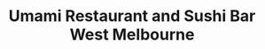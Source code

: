 ---
layout: place
title: Umami Restaurant and Sushi Bar West Melbourne
permalink: /florida/west-melbourne/umami-restaurant-and-sushi-bar-west-melbourne.html
stateAbbr: FL
stateName: Florida
cityName: West Melbourne
seo:
  type: restaurant
  links: http://www.myumamisushi.com/
place_id: ChIJdZlSM3kO3ogRR6JOBRufSB8
photos:
  - name: >-
      places/ChIJdZlSM3kO3ogRR6JOBRufSB8/photos/AeeoHcIHsY9D90mVbKjB7lFzH5QSFZGNfK4rz6Va833LuW6Gm1P9Rv2rrEtvmnYiz0BjbK7C8z5zqZDCGSuyaQlYZuzBKFnWXguJGZCyrrnbmppAOsFz7XNU87BjF7fXJVZsdTBBSUzTdi6QDkgD480VrnDSiv8tEhJ7IBA27qIAqsbxrlSKP6b-hYa_-_O6zddWK7ZlrJulooj3W0t2LCV1sn7CDht6OV7qYxK2a1M6i5J-PPCy8zF5cDP-6lQeFOlZF7oZZtGNtqFS8oAyC41-uyAI2BNjO-E5gHgwLK1-vm7MQzV_ffwjmdxJDDHhA72E4JMTSp6ngFtI_xM7O58QBxHJAM_fqm7DDcvIiSp3XY7V61UOJ2X0adoU5klG2hjKba-0fGQkQ26y4V0gXbUmxh6QRAOVq241t5wvonRwbnLigogj
    widthPx: 4048
    heightPx: 3036
    authorAttributions:
      - displayName: David Hill
        uri: https://maps.google.com/maps/contrib/101619503724005391540
        photoUri: >-
          https://lh3.googleusercontent.com/a-/ALV-UjWCc5iCMiluVaF2ELeXEDUyoEx_iaXXyHFBlfcypff_9CxQLGhi=s100-p-k-no-mo
    flagContentUri: >-
      https://www.google.com/local/imagery/report/?cb_client=maps_api_places.places_api&image_key=!1e10!2sCIHM0ogKEICAgIDEi9D6ngE&hl=en-US
    googleMapsUri: >-
      https://www.google.com/maps/place//data=!3m4!1e2!3m2!1sCIHM0ogKEICAgIDEi9D6ngE!2e10!4m2!3m1!1s0x88de0e7933529975:0x1f489f1b054ea247
  - name: >-
      places/ChIJdZlSM3kO3ogRR6JOBRufSB8/photos/AeeoHcL0O1KgjQ49amGcMZ2XlkoezFQ0RD8SLNrK0SS6j78kNAoEzEXAZwWjyZ3lk6TGUsdCLxslJMyUmRwDlfOMzx66v7k6gcm-JVT1y8LGkjzyIHn11QqLQmOpoQVZSBWCm54HOj9kSIiB88HfHsVL3OdK8v-W7Yf8bnki0BaE_5UyGRtiaUn9aaRv63A2OXyu6sYDZ-_YeiUXiV_MGC50pk8vSTIGbI5KVZW33SgnhyslegLppPGf9UkWj9a7vfV1hpEPnOahbC54QRbnFHuBDHG5iJ_8KOGphX8z1LO_NDw
    widthPx: 1656
    heightPx: 932
    authorAttributions:
      - displayName: Umami Restaurant and Sushi Bar West Melbourne
        uri: https://maps.google.com/maps/contrib/105146512716963278953
        photoUri: >-
          https://lh3.googleusercontent.com/a-/ALV-UjUqJNL955iJEBUhEsjOAQB-UD9N6LH58Zvgld8-yYl_eHGKsQ=s100-p-k-no-mo
    flagContentUri: >-
      https://www.google.com/local/imagery/report/?cb_client=maps_api_places.places_api&image_key=!1e10!2sAF1QipPEWpFA1bSlQrZ8ug4SBQCGKKdqEfDnKzVhWwY&hl=en-US
    googleMapsUri: >-
      https://www.google.com/maps/place//data=!3m4!1e2!3m2!1sAF1QipPEWpFA1bSlQrZ8ug4SBQCGKKdqEfDnKzVhWwY!2e10!4m2!3m1!1s0x88de0e7933529975:0x1f489f1b054ea247
  - name: >-
      places/ChIJdZlSM3kO3ogRR6JOBRufSB8/photos/AeeoHcJhWO5rG8_-mueucTamGmodme2wy7xvrKlFVuR_oTMjqr1TXKEYGzWzwPRXpdhaYFhaVj7qzG50hnMu-sfNNJ64XgU64TGoA3K2aa3uExfaxWjkaST3tTjYawB-iO6IFpzmUCpoRmyn35NgbN6Ru945yQO9Kj5Rzrj78IulMwO6toW0-NxWdtXooXMkxEXMcfqZb23y-fL86j0UVz-voVoLaVTiIhtmIa__UqgM8kcvRQ4M-Pyec98hPtPia7WJ-FV18OKj1PqtFWaTLhEb-zlxbZXC5iUjtiqNJ9okezejOln0lKMHUIvQ7fIglcvdodRN0S9ekq8m7lCCik7TB-neAO0OvAIykTyQbcvOLjvyth86OJ1kOyy-X7BC_rrRjCe-3wSLnv58K-phyP2V9UYKQQtXwjrv-RP9uckU48Srp27l
    widthPx: 3008
    heightPx: 4000
    authorAttributions:
      - displayName: Billy
        uri: https://maps.google.com/maps/contrib/118241384313386276735
        photoUri: >-
          https://lh3.googleusercontent.com/a/ACg8ocLpX3DQVZJ5YnArkj4CQJH2zgwrSTHpGs3_OrM2nRiZ12DotQ=s100-p-k-no-mo
    flagContentUri: >-
      https://www.google.com/local/imagery/report/?cb_client=maps_api_places.places_api&image_key=!1e10!2sCIHM0ogKEICAgMCIy-jGmwE&hl=en-US
    googleMapsUri: >-
      https://www.google.com/maps/place//data=!3m4!1e2!3m2!1sCIHM0ogKEICAgMCIy-jGmwE!2e10!4m2!3m1!1s0x88de0e7933529975:0x1f489f1b054ea247
  - name: >-
      places/ChIJdZlSM3kO3ogRR6JOBRufSB8/photos/AeeoHcIq4We09te2o7cmaNUd6D1vbYNjzLA_jOM9ZwisgsdIjVTloMTUSdqXQ8hcu3eL1kaITbZ9JOr6QPd-kTfx4Vq5PvqP5p21reGSuh6FCZZ8NsUouxRPgaP3uwQZDx15lIV7GlA0YDNfEAO8sgy8OBxUxlat3lb9W_sLxJIajOmQ0qTJRRE0rCEmMlkmbV-lXQgHLlL7sPcUMkM4JhKTnamFJkfMMJMn_j0oIgfE_Y2Bh4CDp6oDqk1DO2xdNyfiYsSVCUzP8_7EqMQK6FIT4h28_axzOyhIq8fGSECUmGYCXPL4Ylj2llCSCvn1iI4FkZr_gfPm05Ue9Vw-n78029yf2y_HZvLD7ieMLap3Wa4ZymFnng1PFGMiEzTxiURw3ySgECB8xdnoLzsNknIxkPyAdJisYuzbQAkCBJPuVWFPJw
    widthPx: 4000
    heightPx: 3000
    authorAttributions:
      - displayName: Daniel Morales
        uri: https://maps.google.com/maps/contrib/115998887040918283498
        photoUri: >-
          https://lh3.googleusercontent.com/a-/ALV-UjU9styrprIrEcQef0c88qvhdOGxk-FEPucPQcNcSI8o0qiRZf7b=s100-p-k-no-mo
    flagContentUri: >-
      https://www.google.com/local/imagery/report/?cb_client=maps_api_places.places_api&image_key=!1e10!2sCIHM0ogKEICAgMCQuZnDDA&hl=en-US
    googleMapsUri: >-
      https://www.google.com/maps/place//data=!3m4!1e2!3m2!1sCIHM0ogKEICAgMCQuZnDDA!2e10!4m2!3m1!1s0x88de0e7933529975:0x1f489f1b054ea247
  - name: >-
      places/ChIJdZlSM3kO3ogRR6JOBRufSB8/photos/AeeoHcKKp2McSzNca226DSs4xEw8cIDguiOq9AriJhu2HgYtnXGz3mpUobTn06yahY1hpjQ0vmdyGBkcF00MNf9TIoIYDYeLPVEU-rtIsQ0G5ynVCN5WNXTlzZGBxMxAeuGPucafVswoBPzfDF8K2O82kBSf4Be6Auhu2C0RWnagcWofP6U6BQY7hDpD7Ka1Nj9evwhxMSeAnIbTmWisKndsQmMLvSspDF9RkuTvETQdf07_KZkn4ZlB0OfJoHmmNqvDZuiw-9-Gguxn-aECycOIQERtipBxDezUQ7ZNV9JQMPFUVQIfogTjuMcE0mGV0ir6FSUtDNrCejuY4-RB0xeqMObrOFXq7zXa3vwRM58HDZl78j7HOYKjgVz3LRGBNGpklKhaO_2PeR6tSCM2s7yIGFT7Vs4WW4z-yi22QozsFfdoTaBT
    widthPx: 4032
    heightPx: 2268
    authorAttributions:
      - displayName: Mr3dPHD
        uri: https://maps.google.com/maps/contrib/109399146496080040484
        photoUri: >-
          https://lh3.googleusercontent.com/a-/ALV-UjXXkPzxtkJ7987QEmg8Z1dohnD5_IrhaV-XH-xIFwFGujDP-x6jrA=s100-p-k-no-mo
    flagContentUri: >-
      https://www.google.com/local/imagery/report/?cb_client=maps_api_places.places_api&image_key=!1e10!2sCIHM0ogKEICAgID134GQwQE&hl=en-US
    googleMapsUri: >-
      https://www.google.com/maps/place//data=!3m4!1e2!3m2!1sCIHM0ogKEICAgID134GQwQE!2e10!4m2!3m1!1s0x88de0e7933529975:0x1f489f1b054ea247
  - name: >-
      places/ChIJdZlSM3kO3ogRR6JOBRufSB8/photos/AeeoHcJfIrxSaxKQScP3nX9HtCnZqML-z-A1kp2E8s-lWs3djsxMU7rT94YDCT5OdDd-mNlMHsFF_QPnw30PQZbHYurQSWPvvar9mry6JjnU4EJzNIntWB-ILLsE3nu8VzE1JLG4OEl9CYmSLXVtc_K9hlcs5zOkHs1yZ7zgufpusfFB3Du6cw4fVFbsY4gQd1nyfx3gmSsAokdMONn5s_iloPEHnUoycDjlAB2xceAXsbS-QEAEYAe-_fj4YLn-jQkBWCmhDwWl-iE_WtHqUDjakSAxsZvJPSBnDOsyubch99kkv0E6T75bKujoWYpeuSpkFDFt_hgDNIGMw6IexQ9YFiP5WqMlxz3ah4okwflK0cQL0PTePdA8nLewG92n3ZouI8uCgAbd2NERAWOuKXwwFps3Shspu8R-9ExCRxJ1yag
    widthPx: 3072
    heightPx: 4080
    authorAttributions:
      - displayName: Charles Curley
        uri: https://maps.google.com/maps/contrib/108454620015369297597
        photoUri: >-
          https://lh3.googleusercontent.com/a-/ALV-UjVen_7STDhITwBa0ncdLniCxuFCZbt1LKE9bOncouoXbsnhp1QMaA=s100-p-k-no-mo
    flagContentUri: >-
      https://www.google.com/local/imagery/report/?cb_client=maps_api_places.places_api&image_key=!1e10!2sCIHM0ogKEICAgIDj2-yDcg&hl=en-US
    googleMapsUri: >-
      https://www.google.com/maps/place//data=!3m4!1e2!3m2!1sCIHM0ogKEICAgIDj2-yDcg!2e10!4m2!3m1!1s0x88de0e7933529975:0x1f489f1b054ea247
  - name: >-
      places/ChIJdZlSM3kO3ogRR6JOBRufSB8/photos/AeeoHcJEZxqFq8D9Cl1GvRxC5I8tcyW4XtRT2WaanNRMQOHrXViyb-tlV1Ie4JkSnIkylIp_ycnBdTVvS8nxvgyPra4P0CRT-4fMfL34nspqF5hBwF3QifLa4Ps8FWuASdGuKWtrWqHbuj4T3dptVoyQqEEjtflro5N9PDYZUtTQwpDRXr1IPLg4qpSwXzBjCXwX7uCGRdX2TPe3jmrqy3WVNr6N5a9_axi0fSpN2C8fqVTSyX8Ve5W9i9I0J3YEjOYb4R2IuvCTsABzkQHXwirw_cF80AQgc0N8__0-5TvG1XJXgDcT6-zVMpJEjL4VWi3rhAIBq2CQNiJlOxCDUJqaAuKBj9WIIQTctuv7MbU2N36sc6M95bmP-LuOKE475O-I1H-LXx32bobgcsnGROUz8AnwILxeofcLHGwqUSW9ext8LR9-
    widthPx: 3000
    heightPx: 4000
    authorAttributions:
      - displayName: Nancy Tichy
        uri: https://maps.google.com/maps/contrib/104554617132434248877
        photoUri: >-
          https://lh3.googleusercontent.com/a-/ALV-UjVSOM-RRVBIR0Str2PG27La_xgvRxXAWJ8Zpv-7oz3fz3Q2Z0sY=s100-p-k-no-mo
    flagContentUri: >-
      https://www.google.com/local/imagery/report/?cb_client=maps_api_places.places_api&image_key=!1e10!2sCIHM0ogKEICAgICLgOD73gE&hl=en-US
    googleMapsUri: >-
      https://www.google.com/maps/place//data=!3m4!1e2!3m2!1sCIHM0ogKEICAgICLgOD73gE!2e10!4m2!3m1!1s0x88de0e7933529975:0x1f489f1b054ea247
  - name: >-
      places/ChIJdZlSM3kO3ogRR6JOBRufSB8/photos/AeeoHcKB6SAy7GSQrm1_7SMD0hFG-qKy9F8U2qrQ8VUiTmq08kXj7bvKNbejlDtlE3HQbUrhAhjncfOzqR2mbbZOIAlGhq3o5l7h2juE_LXKYm_kbXyFkv3HDYHMd_bx1xeunh4YoLatL9UKo4XOVyFlNXFOTEhZZSyEat-BDd-9J3o0eNkCX-lZvgw4E8W4aM3MZUgbGr9iU689c6t1zkZ-zoZH4dGK9GOF2DlWlbwCuQEjQMiUc_E0cuTo7bcgf2ftJKfU30FRTtGmO3ultfcIcw70YlJ66UxQxtZ_O0iQuRQGSoEs0x5CDfT1x9nNm3oIVhFBMGCO3lNsgsFuvBm5LkyhpHpP5D3g3swta2GFle8OHf-6OC0FDn6N4lmpWhpcXI0aHO0iTYL2R4F-uqjHSGVu3yXpaWy1rzej2_oSl7eclg
    widthPx: 3024
    heightPx: 3024
    authorAttributions:
      - displayName: Lindsay
        uri: https://maps.google.com/maps/contrib/116235992096368671615
        photoUri: >-
          https://lh3.googleusercontent.com/a-/ALV-UjUwq2Daby5FkoD0-NnsifBkrFJllBsjxLG6QPn79WJE2K2HYTpYeg=s100-p-k-no-mo
    flagContentUri: >-
      https://www.google.com/local/imagery/report/?cb_client=maps_api_places.places_api&image_key=!1e10!2sCIHM0ogKEICAgICOxeT-LA&hl=en-US
    googleMapsUri: >-
      https://www.google.com/maps/place//data=!3m4!1e2!3m2!1sCIHM0ogKEICAgICOxeT-LA!2e10!4m2!3m1!1s0x88de0e7933529975:0x1f489f1b054ea247
  - name: >-
      places/ChIJdZlSM3kO3ogRR6JOBRufSB8/photos/AeeoHcL2X0cqyWIUa9HgnVpctAqpPwwZtA6TxNmJUK0NuDhUOGMWHiDSLsQGBKgYmQWcQp4Ob7Czxq4xQRK-ZA19P7xSBhsxGzMSXzsVa6ukgtkocKKaJmdVy-RUu472cPzTo-M2BzxmS_YFKXqH1DOg_iRERj_nUoRGP14AjaKvzjhPMd-XQDcfyJe8mNGAQ7m323xjH1RdElB0Qd1l-iKxbuVI38e3cnbk2x5-6SUCRueXXf5S194JzDvxmt8rpVNlMeNl2OV08bY-urDYh5k_ROtuQHmJoXM7StZTn62NMd8
    widthPx: 4800
    heightPx: 3200
    authorAttributions:
      - displayName: Umami Restaurant and Sushi Bar West Melbourne
        uri: https://maps.google.com/maps/contrib/105146512716963278953
        photoUri: >-
          https://lh3.googleusercontent.com/a-/ALV-UjUqJNL955iJEBUhEsjOAQB-UD9N6LH58Zvgld8-yYl_eHGKsQ=s100-p-k-no-mo
    flagContentUri: >-
      https://www.google.com/local/imagery/report/?cb_client=maps_api_places.places_api&image_key=!1e10!2sAF1QipPXU3_p3RjfrYksJjvqrJaGMmWhUvgYUlAa538&hl=en-US
    googleMapsUri: >-
      https://www.google.com/maps/place//data=!3m4!1e2!3m2!1sAF1QipPXU3_p3RjfrYksJjvqrJaGMmWhUvgYUlAa538!2e10!4m2!3m1!1s0x88de0e7933529975:0x1f489f1b054ea247
  - name: >-
      places/ChIJdZlSM3kO3ogRR6JOBRufSB8/photos/AeeoHcJy7msgP1gizviQjCZP2zvlXAPih7IIh3WskkFXz6-LWzWoZhBoeNrQ0hDtonUi3yAPx5_rB1ejW_6-E4na5rjuv6_m6V4k7iOmMbFmIAfqJO9_CzrKrzqXSZTKUqP8MZef50YyPQGAPD6xvzyt8SchZOyqHP9qZFaS_N62PfftprXecj5OdW2jjl3kJsFFBAhUSUj83ARf3tM6J6hEs59AydsvM8TMtLOayC_M2M6JO01Ncupm3N9siKZ4rhz5ft1aNY_KqsI8MvelEghc3naoFlmMlgUuyPH9Do8urKodJSCNwFWGMz09DYSFtzaCYc7NCIMK8xrMUTF3QiOXwQmLv6rwj4Bw55TneByjuZ4ephnCnFFuXhMzEFFjUkWHzqup5Cb1-KMSSqqgvwRaVcSXCQzrsneVUu98gwI0F78tuhw
    widthPx: 4000
    heightPx: 3000
    authorAttributions:
      - displayName: Michael Clark
        uri: https://maps.google.com/maps/contrib/110978248979754342399
        photoUri: >-
          https://lh3.googleusercontent.com/a-/ALV-UjXQRqxCkd9CphBVdPoC2EXj2y4NHO6s8xstdQDVnPpmEJEXCKKQmA=s100-p-k-no-mo
    flagContentUri: >-
      https://www.google.com/local/imagery/report/?cb_client=maps_api_places.places_api&image_key=!1e10!2sCIHM0ogKEICAgICRt4Gh2QE&hl=en-US
    googleMapsUri: >-
      https://www.google.com/maps/place//data=!3m4!1e2!3m2!1sCIHM0ogKEICAgICRt4Gh2QE!2e10!4m2!3m1!1s0x88de0e7933529975:0x1f489f1b054ea247
address: 3042 W New Haven Ave, West Melbourne, FL 32904, USA
street: 3042 W New Haven Ave
city: West Melbourne
state: FL
zip: '32904'
country: USA
neighborhood: L S.t. Estates
latitude: '28.080010'
longitude: '-80.671992'
accessibility_options:
  wheelchairAccessibleParking: true
  wheelchairAccessibleEntrance: true
  wheelchairAccessibleRestroom: true
  wheelchairAccessibleSeating: true
business_status: OPERATIONAL
name: Umami Restaurant and Sushi Bar West Melbourne
google_maps_links:
  directionsUri: >-
    https://www.google.com/maps/dir//''/data=!4m7!4m6!1m1!4e2!1m2!1m1!1s0x88de0e7933529975:0x1f489f1b054ea247!3e0
  placeUri: https://maps.google.com/?cid=2254226551900906055
  writeAReviewUri: >-
    https://www.google.com/maps/place//data=!4m3!3m2!1s0x88de0e7933529975:0x1f489f1b054ea247!12e1
  reviewsUri: >-
    https://www.google.com/maps/place//data=!4m4!3m3!1s0x88de0e7933529975:0x1f489f1b054ea247!9m1!1b1
  photosUri: >-
    https://www.google.com/maps/place//data=!4m3!3m2!1s0x88de0e7933529975:0x1f489f1b054ea247!10e5
primary_type: Sushi Restaurant
opening_hours:
  regular: null
  current: null
secondary_opening_hours:
  regular:
    weekdayDescriptions: null
    type: null
  current:
    weekdayDescriptions: null
    type: null
phone: (321) 676-5159
price_level: PRICE_LEVEL_MODERATE
price_range: null
rating: '4.7'
rating_count: 0
website: http://www.myumamisushi.com/
description: >-
  Umami Restaurant and Sushi Bar in West Melbourne, FL$$$Nestled in West
  Melbourne, FL, Umami Restaurant and Sushi Bar stands out as a welcoming spot
  for enjoying fresh Japanese dishes and creative sushi options in a relaxed
  setting. This sushi restaurant near me offers a blend of traditional flavors
  and innovative twists, featuring high-quality ingredients that make every meal
  memorable, from appetizers to imported beers. The casual atmosphere is perfect
  for individuals or groups seeking a break from the everyday, with attentive
  service that enhances the overall experience. Accessibility features like
  wheelchair-friendly entrances add to its appeal, ensuring everyone can savor
  the diverse menu that highlights flavorful combinations.
generative_summary: >-
  Umami Restaurant and Sushi Bar in West Melbourne, FL$$$Nestled in West
  Melbourne, FL, Umami Restaurant and Sushi Bar stands out as a welcoming spot
  for enjoying fresh Japanese dishes and creative sushi options in a relaxed
  setting. This sushi restaurant near me offers a blend of traditional flavors
  and innovative twists, featuring high-quality ingredients that make every meal
  memorable, from appetizers to imported beers. The casual atmosphere is perfect
  for individuals or groups seeking a break from the everyday, with attentive
  service that enhances the overall experience. Accessibility features like
  wheelchair-friendly entrances add to its appeal, ensuring everyone can savor
  the diverse menu that highlights flavorful combinations.
generative_disclosure: Summarized by AI using the Grok-3-Mini model.
reviews:
  - name: >-
      places/ChIJdZlSM3kO3ogRR6JOBRufSB8/reviews/ChdDSUhNMG9nS0VJQ0FnTURJdHR1NWlRRRAB
    relativePublishTimeDescription: in the last week
    rating: 5
    text:
      text: >-
        My family loves sushi.  We also live in, and travel to, many cities with
        our work and often look for the great sushi when we do.


        Cozily tucked away in a small mall, Umami is easily one of the very best
        sushi restaurants in the US.  The prices are very good for the quality
        and Check Chris creatively combines traditional with modern to create
        amazing flavor profiles.  We sampled several appetizers, small & large
        plates and, of course, sushi.  All of it was fantastic and we went away
        saying this is our new favorite place in Melbourne.


        If you live in Melbourne, or are simply passing through, I highly
        recommend a trip to Umami
      languageCode: en
    originalText:
      text: >-
        My family loves sushi.  We also live in, and travel to, many cities with
        our work and often look for the great sushi when we do.


        Cozily tucked away in a small mall, Umami is easily one of the very best
        sushi restaurants in the US.  The prices are very good for the quality
        and Check Chris creatively combines traditional with modern to create
        amazing flavor profiles.  We sampled several appetizers, small & large
        plates and, of course, sushi.  All of it was fantastic and we went away
        saying this is our new favorite place in Melbourne.


        If you live in Melbourne, or are simply passing through, I highly
        recommend a trip to Umami
      languageCode: en
    authorAttribution:
      displayName: Randy Powell
      uri: https://www.google.com/maps/contrib/105900681728789520135/reviews
      photoUri: >-
        https://lh3.googleusercontent.com/a-/ALV-UjVLvDw09sAAXU0HDTsV68ocf0tj2hPOtQzePsJd1fyuGHBgfUc=s128-c0x00000000-cc-rp-mo-ba2
    publishTime: '2025-04-09T16:45:33.235767Z'
    flagContentUri: >-
      https://www.google.com/local/review/rap/report?postId=ChdDSUhNMG9nS0VJQ0FnTURJdHR1NWlRRRAB&d=17924085&t=1
    googleMapsUri: >-
      https://www.google.com/maps/reviews/data=!4m6!14m5!1m4!2m3!1sChdDSUhNMG9nS0VJQ0FnTURJdHR1NWlRRRAB!2m1!1s0x88de0e7933529975:0x1f489f1b054ea247
  - name: >-
      places/ChIJdZlSM3kO3ogRR6JOBRufSB8/reviews/ChdDSUhNMG9nS0VJQ0FnTUNRdVpuRHRBRRAB
    relativePublishTimeDescription: a month ago
    rating: 4
    text:
      text: >-
        Tried this restaurant

        For dinner time

        Sushi was great however for the prices I was definitely expecting more
        to be honest

        It was great but missed that extra

        Overall great experience
      languageCode: en
    originalText:
      text: >-
        Tried this restaurant

        For dinner time

        Sushi was great however for the prices I was definitely expecting more
        to be honest

        It was great but missed that extra

        Overall great experience
      languageCode: en
    authorAttribution:
      displayName: Daniel Morales
      uri: https://www.google.com/maps/contrib/115998887040918283498/reviews
      photoUri: >-
        https://lh3.googleusercontent.com/a-/ALV-UjU9styrprIrEcQef0c88qvhdOGxk-FEPucPQcNcSI8o0qiRZf7b=s128-c0x00000000-cc-rp-mo-ba4
    publishTime: '2025-03-06T01:16:27.054514Z'
    flagContentUri: >-
      https://www.google.com/local/review/rap/report?postId=ChdDSUhNMG9nS0VJQ0FnTUNRdVpuRHRBRRAB&d=17924085&t=1
    googleMapsUri: >-
      https://www.google.com/maps/reviews/data=!4m6!14m5!1m4!2m3!1sChdDSUhNMG9nS0VJQ0FnTUNRdVpuRHRBRRAB!2m1!1s0x88de0e7933529975:0x1f489f1b054ea247
  - name: >-
      places/ChIJdZlSM3kO3ogRR6JOBRufSB8/reviews/ChdDSUhNMG9nS0VJQ0FnSUQ3bGVxcm5nRRAB
    relativePublishTimeDescription: 7 months ago
    rating: 5
    text:
      text: >-
        There are great Japanese restaurants and then there’s Umami.

        Food is delicious and staff are friendly.

        When you walk through the door and into the restaurant is like being
        transported into another dimension.

        The Godfather roll is 100% worth it.

        Best Japanese restaurant in Brevard.
      languageCode: en
    originalText:
      text: >-
        There are great Japanese restaurants and then there’s Umami.

        Food is delicious and staff are friendly.

        When you walk through the door and into the restaurant is like being
        transported into another dimension.

        The Godfather roll is 100% worth it.

        Best Japanese restaurant in Brevard.
      languageCode: en
    authorAttribution:
      displayName: Pablo Vega Andrade
      uri: https://www.google.com/maps/contrib/110529053457939923248/reviews
      photoUri: >-
        https://lh3.googleusercontent.com/a-/ALV-UjXYPeh59StqnqAvCGmuZg-WVL8rcZJa1bBXgLi7LHTWOqbdFMa9=s128-c0x00000000-cc-rp-mo-ba4
    publishTime: '2024-08-26T16:17:07.203938Z'
    flagContentUri: >-
      https://www.google.com/local/review/rap/report?postId=ChdDSUhNMG9nS0VJQ0FnSUQ3bGVxcm5nRRAB&d=17924085&t=1
    googleMapsUri: >-
      https://www.google.com/maps/reviews/data=!4m6!14m5!1m4!2m3!1sChdDSUhNMG9nS0VJQ0FnSUQ3bGVxcm5nRRAB!2m1!1s0x88de0e7933529975:0x1f489f1b054ea247
  - name: >-
      places/ChIJdZlSM3kO3ogRR6JOBRufSB8/reviews/ChdDSUhNMG9nS0VJQ0FnTURRNXVUcHdBRRAB
    relativePublishTimeDescription: a month ago
    rating: 5
    text:
      text: >-
        We went here for the first time last week. We were very impressed. We
        loved the quaint atmosphere to begin with. They also have the best ice.
        The service was amazing. We had Andrea and she asked if we’d been there
        before. She made amazing suggestions such as the garlic edamame which
        was delicious. The sushi was amazing as well!! We will 100% be back!
      languageCode: en
    originalText:
      text: >-
        We went here for the first time last week. We were very impressed. We
        loved the quaint atmosphere to begin with. They also have the best ice.
        The service was amazing. We had Andrea and she asked if we’d been there
        before. She made amazing suggestions such as the garlic edamame which
        was delicious. The sushi was amazing as well!! We will 100% be back!
      languageCode: en
    authorAttribution:
      displayName: Shawna Davis
      uri: https://www.google.com/maps/contrib/106105057663352241419/reviews
      photoUri: >-
        https://lh3.googleusercontent.com/a/ACg8ocJJHPXIWZON25gvJZ4OE-55S-sby5F_srMYi69_1vmL63azVg=s128-c0x00000000-cc-rp-mo-ba2
    publishTime: '2025-03-10T21:40:24.816811Z'
    flagContentUri: >-
      https://www.google.com/local/review/rap/report?postId=ChdDSUhNMG9nS0VJQ0FnTURRNXVUcHdBRRAB&d=17924085&t=1
    googleMapsUri: >-
      https://www.google.com/maps/reviews/data=!4m6!14m5!1m4!2m3!1sChdDSUhNMG9nS0VJQ0FnTURRNXVUcHdBRRAB!2m1!1s0x88de0e7933529975:0x1f489f1b054ea247
  - name: >-
      places/ChIJdZlSM3kO3ogRR6JOBRufSB8/reviews/ChZDSUhNMG9nS0VJQ0FnSUM3bXRqOEdnEAE
    relativePublishTimeDescription: 8 months ago
    rating: 5
    text:
      text: >-
        Out shopping an hour from home and decided on Sushi for dinner.  This
        restaurant had a good rating and very good reviews so we decided to give
        it a try.  Plenty of parking and you could smell the cooked food from
        the parking lot - and it was good!!

        Arrived at about 6:30pm.  We had to wait about 20 minutes for a table. 
        Atmosphere was nice, sushi came out timely and was very good.  We split
        the chef's sushi plate and the chef's sushimi plate.  Delicious!!  Very
        fresh!  Tastes and textures that were unique and good.  We really liked
        it!!
      languageCode: en
    originalText:
      text: >-
        Out shopping an hour from home and decided on Sushi for dinner.  This
        restaurant had a good rating and very good reviews so we decided to give
        it a try.  Plenty of parking and you could smell the cooked food from
        the parking lot - and it was good!!

        Arrived at about 6:30pm.  We had to wait about 20 minutes for a table. 
        Atmosphere was nice, sushi came out timely and was very good.  We split
        the chef's sushi plate and the chef's sushimi plate.  Delicious!!  Very
        fresh!  Tastes and textures that were unique and good.  We really liked
        it!!
      languageCode: en
    authorAttribution:
      displayName: Richard Gotwals
      uri: https://www.google.com/maps/contrib/113337536100562845368/reviews
      photoUri: >-
        https://lh3.googleusercontent.com/a/ACg8ocInsniqh34BRmopSRPQxfKuLbp8asqpBkEGhMUXqitwDBJQ8g=s128-c0x00000000-cc-rp-mo-ba5
    publishTime: '2024-08-15T01:28:18.828756Z'
    flagContentUri: >-
      https://www.google.com/local/review/rap/report?postId=ChZDSUhNMG9nS0VJQ0FnSUM3bXRqOEdnEAE&d=17924085&t=1
    googleMapsUri: >-
      https://www.google.com/maps/reviews/data=!4m6!14m5!1m4!2m3!1sChZDSUhNMG9nS0VJQ0FnSUM3bXRqOEdnEAE!2m1!1s0x88de0e7933529975:0x1f489f1b054ea247
review_summary: >-
  Feedback from Diners$$$Visitors often praise the standout sushi and Japanese
  dishes at this local favorite, noting the fresh ingredients and creative
  presentations that keep things exciting and delicious. Many appreciate the
  friendly service and cozy vibe, which make it a great choice for casual
  dinners or trying new flavors without the fuss. While some mention that
  portions could feel more generous for the price, the overall experience leaves
  most satisfied and eager to return for more. Folks searching for top-rated
  sushi places near me will find the menu's variety, including options for
  vegetarians, hits the mark for quality and taste. In general, it's a solid
  pick for anyone looking to enjoy a laid-back meal with reliable flavors that
  don't disappoint.
review_disclosure: Summarized by AI using the Grok-3-Mini model.
parking_options:
  freeParkingLot: true
  freeStreetParking: true
  paidStreetParking: false
  valetParking: false
payment_options:
  acceptsCreditCards: true
  acceptsDebitCards: true
  acceptsCashOnly: false
  acceptsNfc: true
allow_dogs: null
curbside_pickup: null
delivery: false
dine_in: true
good_for_children: null
good_for_groups: true
good_for_sports: false
live_music: false
menu_for_children: false
outdoor_seating: false
reservable: false
restroom: true
serves_beer: true
serves_breakfast: false
serves_brunch: false
serves_cocktails: null
serves_coffee: true
serves_dinner: true
serves_dessert: true
serves_lunch: true
serves_vegetarian_food: true
serves_wine: true
takeout: true
update_category: pro
places_description: >-
  Japanese kitchen fare, sushi & imported bottled beers served in a casual
  environment.

---
